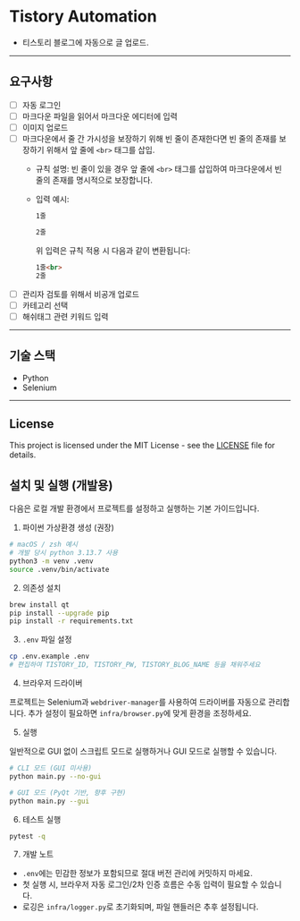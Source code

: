 # Tistory Automation

- 티스토리 블로그에 자동으로 글 업로드.

---
## 요구사항

- [ ] 자동 로그인
- [ ] 마크다운 파일을 읽어서 마크다운 에디터에 입력
- [ ] 이미지 업로드
- [ ] 마크다운에서 줄 간 가시성을 보장하기 위해 빈 줄이 존재한다면 빈 줄의 존재를 보장하기 위해서 앞 줄에 `<br>` 태그를 삽입.
	- 규칙 설명: 빈 줄이 있을 경우 앞 줄에 `<br>` 태그를 삽입하여 마크다운에서 빈 줄의 존재를 명시적으로 보장합니다.
	- 입력 예시:
		```markdown
		1줄

		2줄
		```

		위 입력은 규칙 적용 시 다음과 같이 변환됩니다:

		```markdown
        1줄<br>
        2줄
		```
- [ ] 관리자 검토를 위해서 비공개 업로드
- [ ] 카테고리 선택
- [ ] 해쉬태그 관련 키워드 입력

---
## 기술 스택

- Python
- Selenium

---

## License

This project is licensed under the MIT License - see the [LICENSE](LICENSE) file for details.

## 설치 및 실행 (개발용)

다음은 로컬 개발 환경에서 프로젝트를 설정하고 실행하는 기본 가이드입니다.

1. 파이썬 가상환경 생성 (권장)

```bash
# macOS / zsh 예시
# 개발 당시 python 3.13.7 사용
python3 -m venv .venv
source .venv/bin/activate
```

2. 의존성 설치
```bash
brew install qt
pip install --upgrade pip
pip install -r requirements.txt
```

3. `.env` 파일 설정

```bash
cp .env.example .env
# 편집하여 TISTORY_ID, TISTORY_PW, TISTORY_BLOG_NAME 등을 채워주세요
```

4. 브라우저 드라이버

프로젝트는 Selenium과 `webdriver-manager`를 사용하여 드라이버를 자동으로 관리합니다. 추가 설정이 필요하면 `infra/browser.py`에 맞게 환경을 조정하세요.

5. 실행

일반적으로 GUI 없이 스크립트 모드로 실행하거나 GUI 모드로 실행할 수 있습니다.

```bash
# CLI 모드 (GUI 미사용)
python main.py --no-gui

# GUI 모드 (PyQt 기반, 향후 구현)
python main.py --gui
```

6. 테스트 실행

```bash
pytest -q
```

7. 개발 노트

- `.env`에는 민감한 정보가 포함되므로 절대 버전 관리에 커밋하지 마세요.
- 첫 실행 시, 브라우저 자동 로그인/2차 인증 흐름은 수동 입력이 필요할 수 있습니다.
- 로깅은 `infra/logger.py`로 초기화되며, 파일 핸들러은 추후 설정됩니다.
